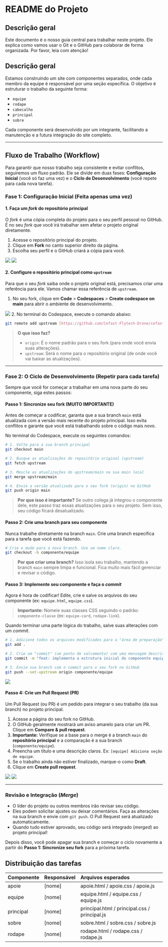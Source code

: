 # README do Projeto

## Descrição geral

Este documento é o nosso guia central para trabalhar neste projeto. Ele explica como vamos usar o Git e o GitHub para colaborar de forma organizada. Por favor, leia com atenção!

## Descrição geral

Estamos construindo um site com componentes separados, onde cada membro da equipe é responsável por uma seção específica. O objetivo é estruturar o trabalho da seguinte forma:

-   `equipe`
-   `rodape`
-   `cabecalho`
-   `principal`
-   `sobre`

Cada componente será desenvolvido por um integrante, facilitando a manutenção e a futura integração do site completo.

---

## Fluxo de Trabalho (Workflow)

Para garantir que nosso trabalho seja consistente e evitar conflitos, seguiremos um fluxo padrão. Ele se divide em duas fases: **Configuração Inicial** (você só faz uma vez) e o **Ciclo de Desenvolvimento** (você repete para cada nova tarefa).

### Fase 1: Configuração Inicial (Feita apenas uma vez)

#### 1. Faça um _fork_ do repositório principal

O _fork_ é uma cópia completa do projeto para o seu perfil pessoal no GitHub. É no seu _fork_ que você irá trabalhar sem afetar o projeto original diretamente.

1.  Acesse o repositório principal do projeto.
2.  Clique em **Fork** no canto superior direito da página.
3.  Escolha seu perfil e o GitHub criará a cópia para você.

<img src="./docs/1-fork.png" />
<img src="./docs/2-fork.png" />

#### 2. Configure o repositório principal como `upstream`

Para que o seu _fork_ saiba onde o projeto original está, precisamos criar uma referência para ele. Vamos chamar essa referência de `upstream`.

1.  No seu fork, clique em **Code** > **Codespaces** > **Create codespace on main** para abrir o ambiente de desenvolvimento.
<img src="./docs/3-codespace.png" />
2.  No terminal do Codespace, execute o comando abaixo:

```bash
git remote add upstream [https://github.com/Cefast-Flytech-Drone/cefast-flytech.git](https://github.com/Cefast-Flytech-Drone/cefast-flytech.git)
```

> **O que isso faz?**
> -   `origin`: É o nome padrão para o seu fork (para onde você envia suas alterações).
> -   `upstream`: Será o nome para o repositório original (de onde você vai baixar as atualizações).

---

### Fase 2: O Ciclo de Desenvolvimento (Repetir para cada tarefa)

Sempre que você for começar a trabalhar em uma nova parte do seu componente, siga estes passos:

#### Passo 1: Sincronize seu fork (MUITO IMPORTANTE)

Antes de começar a codificar, garanta que a sua branch `main` está atualizada com a versão mais recente do projeto principal. Isso evita conflitos e garante que você está trabalhando sobre o código mais novo.

No terminal do Codespace, execute os seguintes comandos:

```bash
# 1. Volte para a sua branch principal
git checkout main

# 2. Busque as atualizações do repositório original (upstream)
git fetch upstream

# 3. Mescle as atualizações do upstream/main na sua main local
git merge upstream/main

# 4. Envie a versão atualizada para o seu fork (origin) no GitHub
git push origin main
```

> **Por que isso é importante?** Se outro colega já integrou o componente dele, este passo traz essas atualizações para o seu projeto. Sem isso, seu código ficará desatualizado.

#### Passo 2: Crie uma branch para seu componente

Nunca trabalhe diretamente na branch `main`. Crie uma branch específica para a tarefa que você está fazendo.

```bash
# Crie e mude para a nova branch. Use um nome claro.
git checkout -b componente/equipe
```

> **Por que criar uma branch?** Isso isola seu trabalho, mantendo a branch `main` sempre limpa e funcional. Fica muito mais fácil gerenciar e revisar o código.

#### Passo 3: Implemente seu componente e faça o _commit_

Agora é hora de codificar! Edite, crie e salve os arquivos do seu componente (ex: `equipe.html`, `equipe.css`).

> **Importante:** Nomeie suas classes CSS seguindo o padrão: `componente-classe` (ex: `equipe-card`, `rodape-link`).

Quando terminar uma parte lógica do trabalho, salve suas alterações com um _commit_.

```bash
# 1. Adicione todos os arquivos modificados para a "área de preparação"
git add .

# 2. Crie um "commit" (um ponto de salvamento) com uma mensagem descritiva
git commit -m "feat: implementa a estrutura inicial do componente equipe"

# 3. Envie sua branch com o commit para o seu fork no GitHub
git push --set-upstream origin componente/equipe
```

<img src="./docs/5-commit.png" />

#### Passo 4: Crie um Pull Request (PR)

Um Pull Request (ou PR) é um pedido para integrar o seu trabalho (da sua branch) no projeto principal.

1.  Acesse a página do seu fork no GitHub.
2.  O GitHub geralmente mostrará um aviso amarelo para criar um PR. Clique em **Compare & pull request**.
3.  **Importante:** Verifique se a base para o merge é a branch `main` do **repositório principal** e a comparação é a sua branch (`componente/equipe`).
4.  Preencha um título e uma descrição claros. Ex: `[equipe] Adiciona seção de equipe`.
5.  Se o trabalho ainda não estiver finalizado, marque-o como **Draft**.
6.  Clique em **Create pull request**.

<img src="./docs/6-pr.png" />
<img src="./docs/7-pr.png" />

---

### Revisão e Integração (_Merge_)

-   O líder do projeto ou outros membros irão revisar seu código.
-   Eles podem solicitar ajustes ou deixar comentários. Faça as alterações na sua branch e envie com `git push`. O Pull Request será atualizado automaticamente.
-   Quando tudo estiver aprovado, seu código será integrado (_merged_) ao projeto principal!

Depois disso, você pode apagar sua branch e começar o ciclo novamente a partir do **Passo 1: Sincronize seu fork** para a próxima tarefa.

## Distribuição das tarefas

| Componente | Responsável | Arquivos esperados |
| :--- | :--- | :--- |
| apoie | \[nome] | apoie.html / apoie.css / apoie.js |
| equipe | \[nome] | equipe.html / equipe.css / equipe.js |
| principal | \[nome] | principal.html / principal.css / principal.js |
| sobre | \[nome] | sobre.html / sobre.css / sobre.js |
| rodape | \[nome] | rodape.html / rodape.css / rodape.js |
